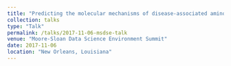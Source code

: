 ```yaml
---
title: "Predicting the molecular mechanisms of disease-associated amino acid substitutions"
collection: talks
type: "Talk"
permalink: /talks/2017-11-06-msdse-talk
venue: "Moore-Sloan Data Science Environment Summit"
date: 2017-11-06
location: "New Orleans, Louisiana"
---
```


